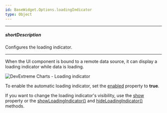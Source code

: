 ```yaml
---
id: BaseWidget.Options.loadingIndicator
type: Object
---
```

---
##### shortDescription
Configures the loading indicator.

---
When the UI component is bound to a remote data source, it can display a loading indicator while data is loading.

![DevExtreme Charts - Loading indicator](/images/ChartJS/visual_elements/loading_indicator.png)

To enable the automatic loading indicator, set the [enabled](/api-reference/20%20Data%20Visualization%20Widgets/BaseWidget/1%20Configuration/loadingIndicator/enabled.md '{basewidgetpath}/Configuration/loadingIndicator/#enabled') property to **true**.

If you want to change the loading indicator's visibility, use the [show](/api-reference/20%20Data%20Visualization%20Widgets/BaseWidget/1%20Configuration/loadingIndicator/show.md '{basewidgetpath}/Configuration/loadingIndicator/#show') property or the [showLoadingIndicator()](/api-reference/20%20Data%20Visualization%20Widgets/BaseWidget/3%20Methods/showLoadingIndicator().md '{basewidgetpath}/Methods/#showLoadingIndicator') and [hideLoadingIndicator()](/api-reference/20%20Data%20Visualization%20Widgets/BaseWidget/3%20Methods/hideLoadingIndicator().md '{basewidgetpath}/Methods/#hideLoadingIndicator') methods.
